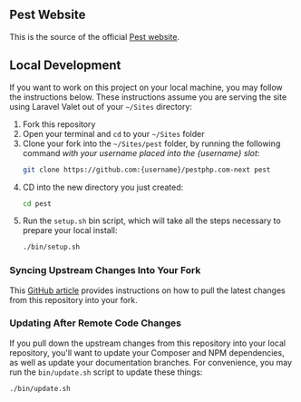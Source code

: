 ## Pest Website

This is the source of the official [Pest website](https://pestphp.com).

## Local Development

If you want to work on this project on your local machine, you may follow the instructions below. These instructions assume you are serving the site using Laravel Valet out of your `~/Sites` directory:

1. Fork this repository 
2. Open your terminal and `cd` to your `~/Sites` folder
3. Clone your fork into the `~/Sites/pest` folder, by running the following command *with your username placed into the {username} slot*:
    ```bash
    git clone https://github.com:{username}/pestphp.com-next pest
    ```
4. CD into the new directory you just created:
    ```bash
    cd pest
    ```
5. Run the `setup.sh` bin script, which will take all the steps necessary to prepare your local install:
    ```bash
    ./bin/setup.sh
    ```

### Syncing Upstream Changes Into Your Fork 

This [GitHub article](https://help.github.com/en/articles/syncing-a-fork) provides instructions on how to pull the latest changes from this repository into your fork.

### Updating After Remote Code Changes

If you pull down the upstream changes from this repository into your local repository, you'll want to update your Composer and NPM dependencies, as well as update your documentation branches. For convenience, you may run the `bin/update.sh` script to update these things:

```bash
./bin/update.sh
```
